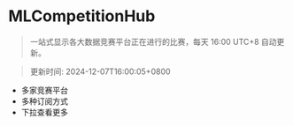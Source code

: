 # MLCompetitionHub

> 一站式显示各大数据竞赛平台正在进行的比赛，每天 16:00 UTC+8 自动更新。
  
> 更新时间: 2024-12-07T16:00:05+0800 

* 多家竞赛平台
* 多种订阅方式
* 下拉查看更多